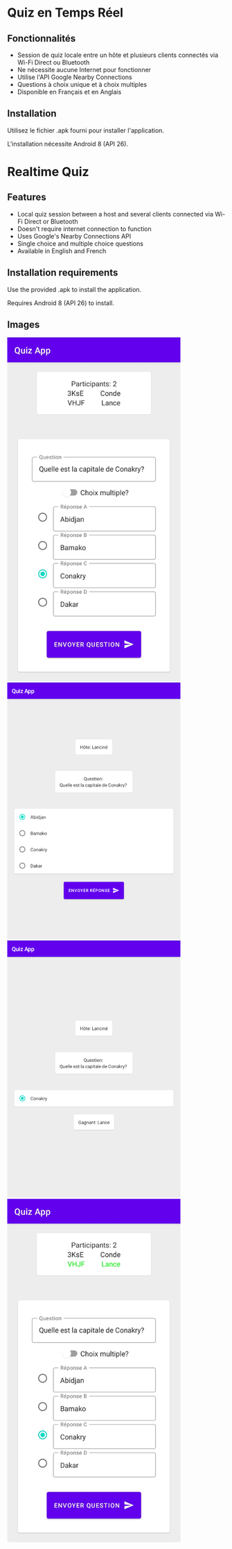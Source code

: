# Quiz en Temps Réel

## Fonctionnalités  
  
- Session de quiz locale entre un hôte et plusieurs clients connectés via Wi-Fi Direct ou Bluetooth
- Ne nécessite aucune Internet pour fonctionner
- Utilise l'API Google Nearby Connections
- Questions à choix unique et à choix multiples
- Disponible en Français et en Anglais
  
## Installation  
Utilisez le fichier .apk fourni pour installer l'application.

L'installation nécessite Android 8 (API 26).

##

# Realtime Quiz

## Features  
  
- Local quiz session between a host and several clients connected via Wi-Fi Direct or Bluetooth
- Doesn't require internet connection to function
- Uses Google's Nearby Connections API
- Single choice and multiple choice questions
- Available in English and French
  
## Installation requirements  
Use the provided .apk to install the application.

Requires Android 8 (API 26) to install. 

## Images
<img src="./media/question.jpg" width="400" alt="Question">
<img src="./media/reponse.png" width="400" alt="Réponse">
<img src="./media/gagnant.png" width="400" alt="Gagnant">
<img src="./media/gagnant2.jpg" width="400" alt="Gagnant2">
